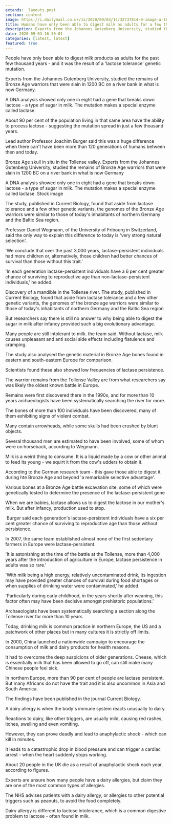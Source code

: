 ```yaml
---
extends: _layouts.post
section: content
image: https://i.dailymail.co.uk/1s/2020/09/03/14/32737814-0-image-a-18_1599140742080.jpg 
title: Humans have only been able to digest milk as adults for a few thousand years 
description: Experts from the Johannes Gutenberg University, studied the remains of Bronze Age warriors that were slain in 1200 BC on a river bank in what is now Germany. 
date: 2020-09-03-16-30-01 
categories: [latest, latest] 
featured: true 
--- 
```

People have only been able to digest milk products as adults for the past few thousand years - and it was the result of a 'lactose tolerance' genetic mutation.

Experts from the Johannes Gutenberg University, studied the remains of Bronze Age warriors that were slain in 1200 BC on a river bank in what is now Germany. 

A DNA analysis showed only one in eight had a gene that breaks down lactose - a type of sugar in milk. The mutation makes a special enzyme called lactase.

About 90 per cent of the population living in that same area have the ability to process lactose - suggesting the mutation spread in just a few thousand years. 

Lead author Professor Joachim Burger said this was a huge difference when there can't have been more than 120 generations of humans between then and today. 

Bronze Age skull in situ in the Tollense valley. Experts from the Johannes Gutenberg University, studied the remains of Bronze Age warriors that were slain in 1200 BC on a river bank in what is now Germany

A DNA analysis showed only one in eight had a gene that breaks down lactose - a type of sugar in milk. The mutation makes a special enzyme called lactase. Stock image

The study, published in Current Biology, found that aside from lactase tolerance and a few other genetic variants, the genomes of the Bronze Age warriors were similar to those of today's inhabitants of northern Germany and the Baltic Sea region.  

Professor Daniel Wegmann, of the University of Fribourg in Switzerland, said the only way to explain this difference to today is 'very strong natural selection'.

'We conclude that over the past 3,000 years, lactase-persistent individuals had more children or, alternatively, those children had better chances of survival than those without this trait.' 

'In each generation lactase-persistent individuals have a 6 per cent greater chance of surviving to reproductive age than non-lactase-persistent individuals,' he added. 

Discovery of a mandible in the Tollense river. The study, published in Current Biology, found that aside from lactase tolerance and a few other genetic variants, the genomes of the bronze age warriors were similar to those of today's inhabitants of northern Germany and the Baltic Sea region

But researchers say there is still no answer to why being able to digest the sugar in milk after infancy provided such a big evolutionary advantage.

Many people are still intolerant to milk. the team said. Without lactase, milk causes unpleasant and anti social side effects including flatulence and cramping. 

The study also analysed the genetic material in Bronze Age bones found in eastern and south-eastern Europe for comparison. 

Scientists found these also showed low frequencies of lactase persistence.

The warrior remains from the Tollense Valley are from what researchers say was likely the oldest known battle in Europe.

Remains were first discovered there in the 1990s, and for more than 10 years archaeologists have been systematically searching the river for more.

The bones of more than 100 individuals have been discovered, many of them exhibiting signs of violent combat.

Many contain arrowheads, while some skulls had been crushed by blunt objects.  

Several thousand men are estimated to have been involved, some of whom were on horseback, according to Wegmann. 

Milk is a weird thing to consume. It is a liquid made by a cow or other animal to feed its young - we squirt it from the cow's udders to obtain it.

According to the German research team - this gave those able to digest it during hte Bronze Age and beyond 'a remarkable selective advantage'.

Various bones at a Bronze Age battle excavation site, some of which were genetically tested to determine the presence of the lactase-persistent gene

When we are babies, lactase allows us to digest the lactose in our mother's milk. But after infancy, production used to stop. 

 Burger said each generation's lactase-persistent individuals have a six per cent greater chance of surviving to reproductive age than those without persistence.  

In 2007, the same team established almost none of the first sedentary farmers in Europe were lactase-persistent.

 'It is astonishing at the time of the battle at the Tollense, more than 4,000 years after the introduction of agriculture in Europe, lactase persistence in adults was so rare.'

 'With milk being a high energy, relatively uncontaminated drink, its ingestion may have provided greater chances of survival during food shortages or when supplies of drinking water were contaminated,' he added.

'Particularly during early childhood, in the years shortly after weaning, this factor often may have been decisive amongst prehistoric populations.'  

Archaeologists have been systematically searching a section along the Tollense river for more than 10 years

Today, drinking milk is common practice in northern Europe, the US and a patchwork of other places but in many cultures it is strictly off limits. 

In 2000, China launched a nationwide campaign to encourage the consumption of milk and dairy products for health reasons.

It had to overcome the deep suspicions of older generations. Cheese, which is essentially milk that has been allowed to go off, can still make many Chinese people feel sick.

In northern Europe, more than 90 per cent of people are lactase persistent. But many Africans do not have the trait and it is also uncommon in Asia and South America.

The findings have been published in the journal Current Biology. 



A dairy allergy is when the body's immune system reacts unusually to dairy.



Reactions to dairy, like other triggers, are usually mild, causing red rashes, itches, swelling and even vomiting.



However, they can prove deadly and lead to anaphylactic shock - which can kill in minutes.



It leads to a catastrophic drop in blood pressure and can trigger a cardiac arrest - when the heart suddenly stops working.



About 20 people in the UK die as a result of anaphylactic shock each year, according to figures.



Experts are unsure how many people have a dairy allergies, but claim they are one of the most common types of allergies.



The NHS advises patients with a dairy allergy, or allergies to other potential triggers such as peanuts, to avoid the food completely.



Dairy allergy is different to lactose intolerance, which is a common digestive problem to lactose - often found in milk. 

